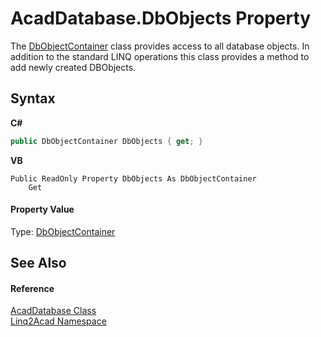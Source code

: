 # AcadDatabase.DbObjects Property 
 

The <a href="T_Linq2Acad_DbObjectContainer.md">DbObjectContainer</a> class provides access to all database objects. In addition to the standard LINQ operations this class provides a method to add newly created DBObjects.

## Syntax

**C#**<br />
``` C#
public DbObjectContainer DbObjects { get; }
```

**VB**<br />
``` VB
Public ReadOnly Property DbObjects As DbObjectContainer
	Get
```


#### Property Value
Type: <a href="T_Linq2Acad_DbObjectContainer.md">DbObjectContainer</a>

## See Also


#### Reference
<a href="T_Linq2Acad_AcadDatabase.md">AcadDatabase Class</a><br /><a href="N_Linq2Acad.md">Linq2Acad Namespace</a><br />
